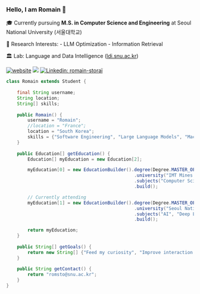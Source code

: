 ### Hello, I am Romain 👋

🎓 Currently pursuing **M.S. in Computer Science and Engineering** at Seoul National University (서울대학교)

🔬 Research Interests:
    - LLM Optimization
    - Information Retrieval
    
🏛️ Lab: Language and Data Intelligence ([ldi.snu.ac.kr](https://ldi.snu.ac.kr))

[![website](https://img.shields.io/badge/Website-46a2f1.svg?&style=flat-square&logo=Brave&logoColor=white&link=https://rstr.fr/)](https://rstr.fr/)
![](https://visitor-badge.glitch.me/badge?page_id=romsto.romsto)
[![Linkedin: romain-storaï](https://img.shields.io/badge/-Romain-blue?style=flat-square&logo=Linkedin&logoColor=white&link=https://www.linkedin.com/in/romain-storaï/)](https://www.linkedin.com/in/romain-storaï/)

```java
class Romain extends Student {
    
    final String username;
    String location;
    String[] skills;
    
    public Romain() {
        username = "Romain";
        //location = "France";
        location = "South Korea";
        skills = {"Software Engineering", "Large Language Models", "Machine/Deep Learning"};
    }
    
    public Education[] getEducation() {
        Education[] myEducation = new Education[2];

        myEducation[0] = new EducationBuilder().degree(Degree.MASTER_OF_ENGINEERING)
                                                .university("IMT Mines Alès")
                                                .subjects("Computer Science", "AI", "General Engineering")
                                                .build();

        // Currently attending
        myEducation[1] = new EducationBuilder().degree(Degree.MASTER_OF_SCIENCE)
                                                .university("Seoul National University")
                                                .subjects("AI", "Deep Learning", "Natural Language Processing", "LLM")
                                                .build();

        return myEducation;
    }
    
    public String[] getGoals() {
        return new String[] {"Feed my curiosity", "Improve interaction between humans and computers", "Contribute to humanity"};
    }
    
    public String getContact() {
        return "romsto@snu.ac.kr";
    }
}
```

